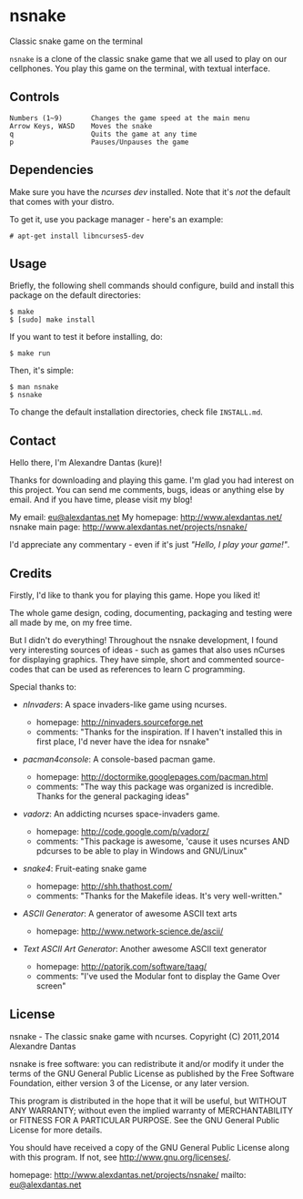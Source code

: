 # nsnake

Classic snake game on the terminal

<!-- insert screenshot -->

`nsnake` is a clone of the classic snake game that we all used to
play on our cellphones. You play this game on the terminal,
with textual interface.


## Controls

	Numbers (1~9)       Changes the game speed at the main menu
	Arrow Keys, WASD    Moves the snake
	q                   Quits the game at any time
	p                   Pauses/Unpauses the game

## Dependencies

Make sure you have the *ncurses dev* installed. Note that it's
_not_ the default that comes with your distro.

To get it, use you package manager - here's an example:

    # apt-get install libncurses5-dev

## Usage

Briefly, the following shell commands should configure,
build and install this package on the default directories:

    $ make
    $ [sudo] make install

If you want to test it before installing, do:

    $ make run

Then, it's simple:

	$ man nsnake
	$ nsnake

To change the default installation directories, check file
`INSTALL.md`.

## Contact

Hello there, I'm Alexandre Dantas (kure)!

Thanks for downloading and playing this game.
I'm glad you had interest on this project.
You can send me comments, bugs, ideas or anything else by email.
And if you have time, please visit my blog!

My email:           eu@alexdantas.net
My homepage:        http://www.alexdantas.net/
nsnake main page:   http://www.alexdantas.net/projects/nsnake/

I'd appreciate any commentary - even if it's
just _"Hello, I play your game!"_.

## Credits

Firstly, I'd like to thank you for playing this game.
Hope you liked it!

The whole game design, coding, documenting, packaging and
testing were all made by me, on my free time.

But I didn't do everything! Throughout the nsnake development,
I found very interesting sources of ideas - such as games that also
uses nCurses for displaying graphics.
They have simple, short and commented source-codes that
can be used as references to learn C programming.

Special thanks to:

* *nInvaders*: A space invaders-like game using ncurses.
  * homepage: http://ninvaders.sourceforge.net
  * comments: "Thanks for the inspiration. If I haven't installed
               this in first place, I'd never have the idea
			   for nsnake"

* *pacman4console*: A console-based pacman game.
  * homepage:  http://doctormike.googlepages.com/pacman.html
  * comments:  "The way this package was organized
                    is incredible. Thanks for the
                    general packaging ideas"

* *vadorz*: An addicting ncurses space-invaders game.
  * homepage: http://code.google.com/p/vadorz/
  * comments: "This package is awesome, 'cause it uses ncurses
               AND pdcurses to be able to play in Windows and
			   GNU/Linux"

* *snake4*: Fruit-eating snake game
  * homepage: http://shh.thathost.com/
  * comments: "Thanks for the Makefile ideas. It's
               very well-written."

* *ASCII Generator*: A generator of awesome ASCII text arts
  * homepage:  http://www.network-science.de/ascii/

* *Text ASCII Art Generator*: Another awesome ASCII text generator
  * homepage:  http://patorjk.com/software/taag/
  * comments:  "I've used the Modular font to display
                the Game Over screen"


## License

 nsnake - The classic snake game with ncurses.
 Copyright (C) 2011,2014  Alexandre Dantas

 nsnake is free software: you can redistribute it and/or modify
 it under the terms of the GNU General Public License as published by
 the Free Software Foundation, either version 3 of the License, or
 any later version.

 This program is distributed in the hope that it will be useful,
 but WITHOUT ANY WARRANTY; without even the implied warranty of
 MERCHANTABILITY or FITNESS FOR A PARTICULAR PURPOSE.  See the
 GNU General Public License for more details.

 You should have received a copy of the GNU General Public License
 along with this program.  If not, see <http://www.gnu.org/licenses/>.

 homepage: http://www.alexdantas.net/projects/nsnake/
 mailto:   eu@alexdantas.net

